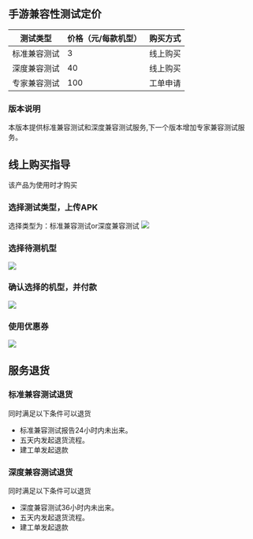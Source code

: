 ## 手游兼容性测试定价

| 测试类型 | 价格（元/每款机型） |购买方式 |
|---------|---------|---------|
| 标准兼容测试 |   3 |线上购买|
| 深度兼容测试|  40 |线上购买|
| 专家兼容测试 | 100 |工单申请|

### 版本说明
本版本提供标准兼容测试和深度兼容测试服务,下一个版本增加专家兼容测试服务。

## 线上购买指导
该产品为使用时才购买

### 选择测试类型，上传APK
选择类型为：标准兼容测试or深度兼容测试
![](http://imgcache.tcecqpoc.fsphere.cn/image/mccdn.qcloud.com/static/img/6cdfec850908872a3039bf148244cc2d/image.png)

### 选择待测机型
![](http://imgcache.tcecqpoc.fsphere.cn/image/mccdn.qcloud.com/static/img/bb424ef9d9fe984729d33eb7139a8bc5/image.png)

### 确认选择的机型，并付款
![](http://imgcache.tcecqpoc.fsphere.cn/image/mccdn.qcloud.com/static/img/7c804f6e5ba1b385ef91b2bb2339a762/image.png)

### 使用优惠券
![](http://imgcache.tcecqpoc.fsphere.cn/image/mccdn.qcloud.com/static/img/fd8cce05813333e7736f89288d5a9786/image.png)

## 服务退货

### 标准兼容测试退货
同时满足以下条件可以退货

- 标准兼容测试报告24小时内未出来。
- 五天内发起退货流程。
- 建工单发起退款

### 深度兼容测试退货
同时满足以下条件可以退货

- 深度兼容测试36小时内未出来。
- 五天内发起退货流程。
- 建工单发起退款

